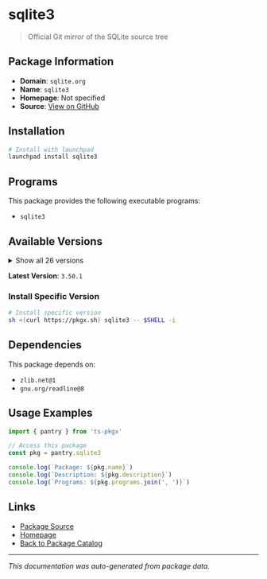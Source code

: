 # sqlite3

> Official Git mirror of the SQLite source tree

## Package Information

- **Domain**: `sqlite.org`
- **Name**: `sqlite3`
- **Homepage**: Not specified
- **Source**: [View on GitHub](https://github.com/pkgxdev/pantry/tree/main/projects/sqlite.org/package.yml)

## Installation

```bash
# Install with launchpad
launchpad install sqlite3
```

## Programs

This package provides the following executable programs:

- `sqlite3`

## Available Versions

<details>
<summary>Show all 26 versions</summary>

- `3.50.1`, `3.50.0`, `3.49.2`, `3.49.1`, `3.49.0`
- `3.48.0`, `3.47.2`, `3.47.1`, `3.47.0`, `3.46.1`
- `3.46.0`, `3.45.3`, `3.45.2`, `3.45.1`, `3.45.0`
- `3.44.4`, `3.44.3`, `3.44.2`, `3.44.1`, `3.44.0`
- `3.43.2`, `3.43.1`, `3.43.0`, `3.42.0`, `3.40.0`
- `3.39.4`

</details>

**Latest Version**: `3.50.1`

### Install Specific Version

```bash
# Install specific version
sh <(curl https://pkgx.sh) sqlite3 -- $SHELL -i
```

## Dependencies

This package depends on:

- `zlib.net@1`
- `gnu.org/readline@8`

## Usage Examples

```typescript
import { pantry } from 'ts-pkgx'

// Access this package
const pkg = pantry.sqlite3

console.log(`Package: ${pkg.name}`)
console.log(`Description: ${pkg.description}`)
console.log(`Programs: ${pkg.programs.join(', ')}`)
```

## Links

- [Package Source](https://github.com/pkgxdev/pantry/tree/main/projects/sqlite.org/package.yml)
- [Homepage](#)
- [Back to Package Catalog](../../package-catalog.md)

---

*This documentation was auto-generated from package data.*
